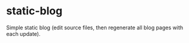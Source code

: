 static-blog
===========

Simple static blog (edit source files, then regenerate all blog pages with each update).